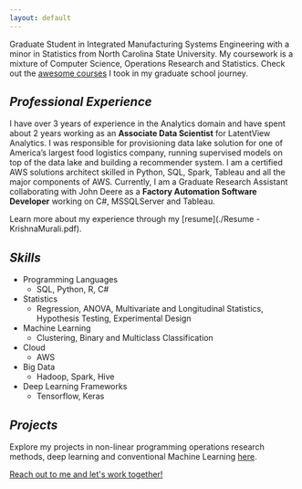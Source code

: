 ```yaml
---
layout: default
---
```


Graduate Student in Integrated Manufacturing Systems Engineering with a minor in Statistics from North Carolina State University. My coursework is a mixture of Computer Science, Operations Research and Statistics. Check out the [awesome courses](./another-page.html) I took in my graduate school journey.

## _Professional Experience_
I have over 3 years of experience in the Analytics domain and have spent about 2 years working as an **Associate Data Scientist** for LatentView Analytics. I was responsible for provisioning data lake solution for one of America’s largest food logistics company, running supervised models on top of the data lake and building a recommender system. I am a certified AWS solutions architect skilled in Python, SQL, Spark, Tableau and all the major components of AWS. Currently, I am a Graduate Research Assistant collaborating with John Deere as a **Factory Automation Software Developer** working on C#, MSSQLServer and Tableau.

Learn more about my experience through my [resume](./Resume - KrishnaMurali.pdf). 

## _Skills_
- Programming Languages
  - SQL, Python, R, C#
- Statistics
  - Regression, ANOVA, Multivariate and Longitudinal Statistics, Hypothesis Testing, Experimental Design
- Machine Learning
  - Clustering, Binary and Multiclass Classification
- Cloud
  - AWS
- Big Data
  - Hadoop, Spark, Hive
- Deep Learning Frameworks
  - Tensorflow, Keras


## _Projects_
Explore my projects in non-linear programming operations research methods, deep learning and conventional Machine Learning [here](./projects.html).

[Reach out to me and let's work together!](mailto:kmurali2@ncsu.edu)
